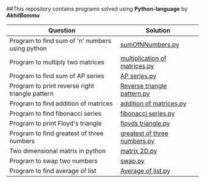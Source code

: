 ##This repository contains programs solved using **Python-language** by _**AkhilBommu**_

  Question | Solution
---------- | -------------
Program to find sum of 'n' numbers using python | [sumOfNNumbers.py](https://github.com/akhilbommu/Python-Programs/blob/master/sumOfNNumbers.py) 
Program to multiply two matrices | [multiplication of matrices.py](https://github.com/akhilbommu/Python-Programs/blob/master/multiplication%20of%20matrices.py)
Program to find sum of AP series | [AP series.py](https://github.com/akhilbommu/Python-Programs/blob/master/AP%20series.py)
Program to print reverse right triangle pattern | [Reverse triangle pattern.py](https://github.com/akhilbommu/Python-Programs/blob/master/Reverse%20triangle%20pattern.py)
Program to find addition of matrices | [addition of matrices.py](https://github.com/akhilbommu/Python-Programs/blob/master/addition%20of%20matrices.py)
Program to find fibonacci series | [fibonacci series.py](https://github.com/akhilbommu/Python-Programs/blob/master/fibonacci%20series.py)
Program to print Floyd's triangle | [floyds triangle.py](https://github.com/akhilbommu/Python-Programs/blob/master/floyds%20triangle.py)
Program to find greatest of three numbers | [greatest of three numbers.py](https://github.com/akhilbommu/Python-Programs/blob/master/greatest%20of%20three%20numbers.py)
Two dimensional matrix in python | [matrix 2D.py](https://github.com/akhilbommu/Python-Programs/blob/master/matrix%202D.py)
Program to swap two numbers | [swap.py](https://github.com/akhilbommu/Python-Programs/blob/master/swap.py)
Program to find average of list | [Average of list.py](https://github.com/akhilbommu/Python-Programs/blob/master/Average%20of%20list.py)
